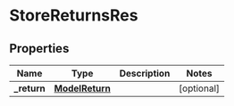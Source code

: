 # StoreReturnsRes

## Properties
Name | Type | Description | Notes
------------ | ------------- | ------------- | -------------
**_return** | [**ModelReturn**](ModelReturn.md) |  |  [optional]
